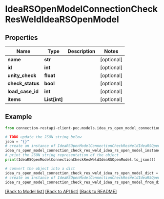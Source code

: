 # IdeaRSOpenModelConnectionCheckResWeldIdeaRSOpenModel


## Properties

Name | Type | Description | Notes
------------ | ------------- | ------------- | -------------
**name** | **str** |  | [optional] 
**id** | **int** |  | [optional] 
**unity_check** | **float** |  | [optional] 
**check_status** | **bool** |  | [optional] 
**load_case_id** | **int** |  | [optional] 
**items** | **List[int]** |  | [optional] 

## Example

```python
from connection-restapi-client-poc.models.idea_rs_open_model_connection_check_res_weld_idea_rs_open_model import IdeaRSOpenModelConnectionCheckResWeldIdeaRSOpenModel

# TODO update the JSON string below
json = "{}"
# create an instance of IdeaRSOpenModelConnectionCheckResWeldIdeaRSOpenModel from a JSON string
idea_rs_open_model_connection_check_res_weld_idea_rs_open_model_instance = IdeaRSOpenModelConnectionCheckResWeldIdeaRSOpenModel.from_json(json)
# print the JSON string representation of the object
print(IdeaRSOpenModelConnectionCheckResWeldIdeaRSOpenModel.to_json())

# convert the object into a dict
idea_rs_open_model_connection_check_res_weld_idea_rs_open_model_dict = idea_rs_open_model_connection_check_res_weld_idea_rs_open_model_instance.to_dict()
# create an instance of IdeaRSOpenModelConnectionCheckResWeldIdeaRSOpenModel from a dict
idea_rs_open_model_connection_check_res_weld_idea_rs_open_model_from_dict = IdeaRSOpenModelConnectionCheckResWeldIdeaRSOpenModel.from_dict(idea_rs_open_model_connection_check_res_weld_idea_rs_open_model_dict)
```
[[Back to Model list]](../README.md#documentation-for-models) [[Back to API list]](../README.md#documentation-for-api-endpoints) [[Back to README]](../README.md)


